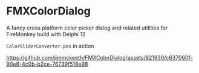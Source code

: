 # FMXColorDialog
 A fancy cross platform color picker dialog and related utilities for FireMonkey build with Delphi 12

`ColorSliderConverter.pas` in action



https://github.com/jimmckeeth/FMXColorDialog/assets/821930/c637060f-90e6-4c0b-b2ce-76739f518e98

